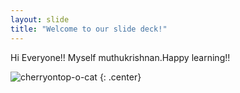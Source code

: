 ```yaml
---
layout: slide
title: "Welcome to our slide deck!"
---
```


Hi Everyone!! Myself muthukrishnan.Happy learning!!

![cherryontop-o-cat](https://octodex.github.com/images/cherryontop-o-cat.png)
{: .center}
